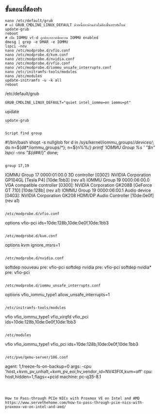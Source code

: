 
## ขั้นตอนที่ต้องทำ
```
nano /etc/default/grub
# แก้ GRUB_CMDLINE_LINUX_DEFAULT ด้วยเนื้อหาด้านล่างไม่ต้องขึ้นบรรทัดใหม่
update-grub
reboot
# เปิด IOMMU vt-d ถูกต้องจะเจอข้อความ IOMMU enabled
dmesg | grep -e DMAR -e IOMMU
lspci -nnv
nano /etc/modprobe.d/vfio.conf
nano /etc/modprobe.d/kvm.conf
nano /etc/modprobe.d/nvidia.conf
nano /etc/modprobe.d/vfio.conf
nano /etc/modprobe.d/iommu_unsafe_interrupts.conf
nano /etc/initramfs-tools/modules
nano /etc/modules
update-initramfs -u -k all
reboot
```



/etc/default/grub
```
GRUB_CMDLINE_LINUX_DEFAULT="quiet intel_iommu=on iommu=pt"
```
update
```
update-grub
``

Script find group
```
#!/bin/bash
shopt -s nullglob
for d in /sys/kernel/iommu_groups/*/devices/*; do
    n=${d#*/iommu_groups/*}; n=${n%%/*}
    printf 'IOMMU Group %s ' "$n"
    lspci -nns "${d##*/}"
done;
```

group 17,19 
```
IOMMU Group 17 0000:01:00.0 3D controller [0302]: NVIDIA Corporation GP104GL [Tesla P4] [10de:1bb3] (rev a1)
IOMMU Group 19 0000:06:00.0 VGA compatible controller [0300]: NVIDIA Corporation GK208B [GeForce GT 710] [10de:128b] (rev a1)
IOMMU Group 19 0000:06:00.1 Audio device [0403]: NVIDIA Corporation GK208 HDMI/DP Audio Controller [10de:0e0f] (rev a1)
```

/etc/modprobe.d/vfio.conf
```
options vfio-pci ids=10de:128b,10de:0e0f,10de:1bb3
```

/etc/modprobe.d/kvm.conf
```
options kvm ignore_msrs=1
```

/etc/modprobe.d/nvidia.conf
```
softdep nouveau pre: vfio-pci
softdep nvidia pre: vfio-pci
softdep nvidia* pre: vfio-pci
```

/etc/modprobe.d/iommu_unsafe_interrupts.conf
```
options vfio_iommu_type1 allow_unsafe_interrupts=1
```

/etc/initramfs-tools/modules
```
vfio vfio_iommu_type1 vfio_virqfd vfio_pci ids=10de:128b,10de:0e0f,10de:1bb3
```

/etc/modules
```
vfio vfio_iommu_type1 vfio_pci ids=10de:128b,10de:0e0f,10de:1bb3
```

/etc/pve/qemu-server/106.conf
```
agent: 1,freeze-fs-on-backup=0
args: -cpu 'host,+kvm_pv_unhalt,+kvm_pv_eoi,hv_vendor_id=NV43FIX,kvm=off'
cpu: host,hidden=1,flags=+pcid
machine: pc-q35-8.1
```



How to Pass-through PCIe NICs with Proxmox VE on Intel and AMD
https://www.servethehome.com/how-to-pass-through-pcie-nics-with-proxmox-ve-on-intel-and-amd/